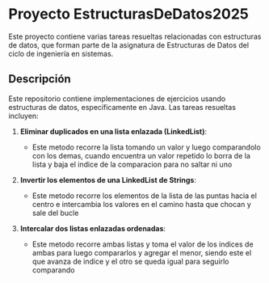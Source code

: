 # Proyecto EstructurasDeDatos2025

Este proyecto contiene varias tareas resueltas relacionadas con estructuras de datos, que forman parte de la asignatura de Estructuras de Datos del ciclo de ingeniería en sistemas.

## Descripción

Este repositorio contiene implementaciones de ejercicios usando estructuras de datos, específicamente en Java. Las tareas resueltas incluyen:

1. **Eliminar duplicados en una lista enlazada (LinkedList)**:
   - Este metodo recorre la lista tomando un valor y luego comparandolo con los demas, cuando encuentra un valor repetido lo borra de la lista y baja el indice de la comparacion para no saltar ni uno
   
2. **Invertir los elementos de una LinkedList de Strings**:
   - Este metodo recorre los elementos de la lista de las puntas hacia el centro e intercambia los valores en el camino hasta que chocan y sale del bucle
   
3. **Intercalar dos listas enlazadas ordenadas**:
   - Este metodo recorre ambas listas y toma el valor de los indices de ambas para luego compararlos y agregar el menor, siendo este el que avanza de indice y el otro se queda igual para seguirlo comparando

